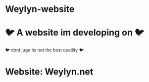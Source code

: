 # Weylyn-website
# 🐦 A website im developing on 🐦
 🐦 dont juge its not the best quallity  🐦

# Website: Weylyn.net
